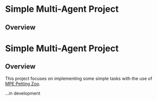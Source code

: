 # Simple Multi-Agent Project

## Overview
# Simple Multi-Agent Project

## Overview
This project focuses on implementing some simple tasks with the use of [MPE Petting Zoo](https://pettingzoo.farama.org/).

...in development